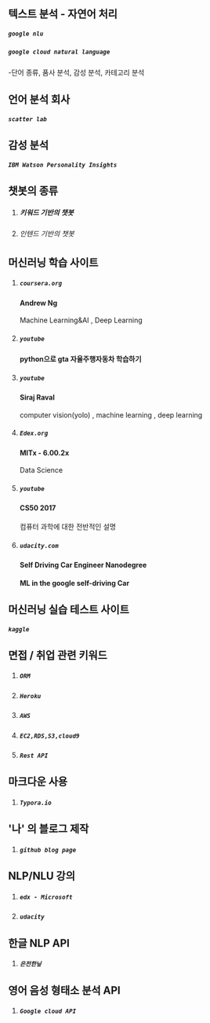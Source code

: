 ## 텍스트 분석 - 자연어 처리
##### ```google nlu```

##### ```google cloud natural language```
-단어 종류, 품사 분석, 감성 분석, 카테고리 분석



## 언어 분석 회사
##### `scatter lab`



## 감성 분석 
##### `IBM Watson Personality Insights`



## 챗봇의 종류

1. ##### 키워드 기반의 챗봇

2. ###### 인텐드 기반의 챗봇 


## 머신러닝 학습 사이트 

1. ##### `coursera.org`

   #### Andrew Ng

   Machine Learning&AI , Deep Learning

2. ##### `youtube`

   #### python으로 gta 자율주행자동차 학습하기

3. ##### `youtube`

   #### Siraj Raval 

   computer vision(yolo) , machine learning , deep learning

4. ##### `Edex.org`

   #### MITx - 6.00.2x

   Data Science

5. ##### `youtube`

   #### CS50 2017 

   컴퓨터 과학에 대한 전반적인 설명

6. ##### `udacity.com`

   #### Self Driving Car Engineer Nanodegree

   #### ML in the google self-driving Car


## 머신러닝 실습 테스트 사이트

##### 	`kaggle`



## 면접 / 취업 관련 키워드 

1. ##### `ORM`

2. ##### `Heroku`

3. ##### `AWS`

4. ##### `EC2,RDS,S3,cloud9`

5. ##### `Rest API`


## 마크다운 사용

1. ##### ```Typora.io```

 

## '나' 의 블로그 제작

1. ##### ```github blog page ```



## NLP/NLU 강의

1. ##### ```edx - Microsoft```

2. ##### ```udacity```



## 한글 NLP API

1. ##### ```은전한닢```



## 영어 음성 형태소 분석 API

1. ##### ```Google cloud API```
